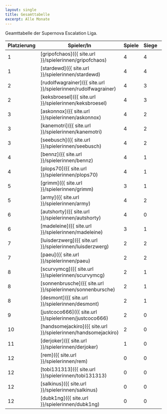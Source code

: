 ```yaml
---
layout: single
title: Gesamttabelle
excerpt: Alle Monate
---
```


Geamttabelle der Supernova Escalation Liga.

| Platzierung | Spieler/In | Spiele | Siege | Bemalt | Punkte |
|-------------|------------|--------|-------|--------|--------|
| 1           | [gripofchaos]({{ site.url }}/spielerinnen/gripofchaos) | 4 | 4 | 4 | 12 |
| 1           | [stardewd]({{ site.url }}/spielerinnen/stardewd) | 4 | 4 | 4 | 12 |
| 2           | [rudolfwagrainer]({{ site.url }}/spielerinnen/rudolfwagrainer) | 4 | 3 | 4 | 11 |
| 2           | [keksbroesel]({{ site.url }}/spielerinnen/keksbroesel) | 4 | 3 | 4 | 11 |
| 3           | [askonnox]({{ site.url }}/spielerinnen/askonnox) | 4 | 2 | 4 | 10 |
| 3           | [kanemotri]({{ site.url }}/spielerinnen/kanemotri) | 4 | 2 | 4 | 10 |
| 3           | [seebusch]({{ site.url }}/spielerinnen/seebusch) | 4 | 2 | 4 | 10 |
| 4           | [bennz]({{ site.url }}/spielerinnen/bennz) | 4 | 1 | 4 | 9 |
| 4           | [plops70]({{ site.url }}/spielerinnen/plops70) | 4 | 1 | 4 | 9 |
| 5           | [grimm]({{ site.url }}/spielerinnen/grimm) | 3 | 1 | 4 | 8 |
| 5           | [army]({{ site.url }}/spielerinnen/army) | 4 | 2 | 2 | 8 |
| 6           | [autshorty]({{ site.url }}/spielerinnen/autshorty) | 4 | 0 | 3 | 7 |
| 6           | [madeleine]({{ site.url }}/spielerinnen/madeleine) | 3 | 1 | 3 | 7 |
| 7           | [luisderzwerg]({{ site.url }}/spielerinnen/luisderzwerg) | 2 | 2 | 2 | 6 |
| 7           | [paeu]({{ site.url }}/spielerinnen/paeu) | 2 | 2 | 2 | 6 |
| 8           | [scurvymcg]({{ site.url }}/spielerinnen/scurvymcg) | 2 | 1 | 2 | 5 |
| 8           | [sonnenbrusche]({{ site.url }}/spielerinnen/sonnenbursche) | 2 | 1 | 2 | 5 |
| 8           | [desmont]({{ site.url }}/spielerinnen/desmont) | 2 | 1 | 2 | 5 |
| 9           | [justcoco666]({{ site.url }}/spielerinnen/justcoco666) | 2 | 0 | 2 | 4 |
| 10          | [handsomejackiro]({{ site.url }}/spielerinnen/handsomejackiro) | 2 | 0 | 0 | 2 |
| 11          | [derjoker]({{ site.url }}/spielerinnen/derjoker) | 1 | 0 | 0 | 1 |
| 12          | [rem]({{ site.url }}/spielerinnen/rem) | 0 | 0 | 0 | 0 |
| 12          | [tobi131313]({{ site.url }}/spielerinnen/tobi131313) | 0 | 0 | 0 | 0 |
| 12          | [salkinus]({{ site.url }}/spielerinnen/salkinus) | 0 | 0 | 0 | 0 |
| 12          | [dubk1ng]({{ site.url }}/spielerinnen/dubk1ng) | 0 | 0 | 0 | 0 |